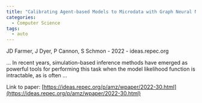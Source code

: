 ```yaml
---
title: "Calibrating Agent-based Models to Microdata with Graph Neural Networks"
categories:
  - Computer Science
tags:
  - auto
---
```

JD Farmer, J Dyer, P Cannon, S Schmon - 2022 - ideas.repec.org

… In recent years, simulation-based inference methods have emerged as powerful tools for performing this task when the model likelihood function is intractable, as is often …

Link to paper: [https://ideas.repec.org/p/amz/wpaper/2022-30.html](https://ideas.repec.org/p/amz/wpaper/2022-30.html)
